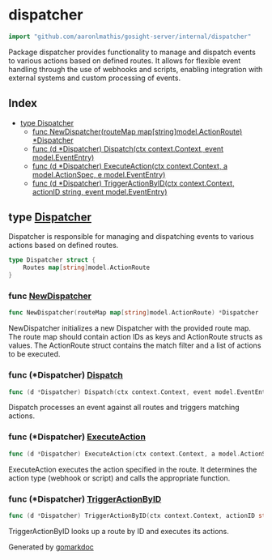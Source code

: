 <!-- Code generated by gomarkdoc. DO NOT EDIT -->

# dispatcher

```go
import "github.com/aaronlmathis/gosight-server/internal/dispatcher"
```

Package dispatcher provides functionality to manage and dispatch events to various actions based on defined routes. It allows for flexible event handling through the use of webhooks and scripts, enabling integration with external systems and custom processing of events.

## Index

- [type Dispatcher](<#Dispatcher>)
  - [func NewDispatcher\(routeMap map\[string\]model.ActionRoute\) \*Dispatcher](<#NewDispatcher>)
  - [func \(d \*Dispatcher\) Dispatch\(ctx context.Context, event model.EventEntry\)](<#Dispatcher.Dispatch>)
  - [func \(d \*Dispatcher\) ExecuteAction\(ctx context.Context, a model.ActionSpec, e model.EventEntry\)](<#Dispatcher.ExecuteAction>)
  - [func \(d \*Dispatcher\) TriggerActionByID\(ctx context.Context, actionID string, event model.EventEntry\)](<#Dispatcher.TriggerActionByID>)


<a name="Dispatcher"></a>
## type [Dispatcher](<https://github.com/aaronlmathis/gosight-server/blob/main/internal/dispatcher/dispatcher.go#L43-L45>)

Dispatcher is responsible for managing and dispatching events to various actions based on defined routes.

```go
type Dispatcher struct {
    Routes map[string]model.ActionRoute
}
```

<a name="NewDispatcher"></a>
### func [NewDispatcher](<https://github.com/aaronlmathis/gosight-server/blob/main/internal/dispatcher/dispatcher.go#L50>)

```go
func NewDispatcher(routeMap map[string]model.ActionRoute) *Dispatcher
```

NewDispatcher initializes a new Dispatcher with the provided route map. The route map should contain action IDs as keys and ActionRoute structs as values. The ActionRoute struct contains the match filter and a list of actions to be executed.

<a name="Dispatcher.Dispatch"></a>
### func \(\*Dispatcher\) [Dispatch](<https://github.com/aaronlmathis/gosight-server/blob/main/internal/dispatcher/dispatcher.go#L55>)

```go
func (d *Dispatcher) Dispatch(ctx context.Context, event model.EventEntry)
```

Dispatch processes an event against all routes and triggers matching actions.

<a name="Dispatcher.ExecuteAction"></a>
### func \(\*Dispatcher\) [ExecuteAction](<https://github.com/aaronlmathis/gosight-server/blob/main/internal/dispatcher/dispatcher.go#L100>)

```go
func (d *Dispatcher) ExecuteAction(ctx context.Context, a model.ActionSpec, e model.EventEntry)
```

ExecuteAction executes the action specified in the route. It determines the action type \(webhook or script\) and calls the appropriate function.

<a name="Dispatcher.TriggerActionByID"></a>
### func \(\*Dispatcher\) [TriggerActionByID](<https://github.com/aaronlmathis/gosight-server/blob/main/internal/dispatcher/dispatcher.go#L68>)

```go
func (d *Dispatcher) TriggerActionByID(ctx context.Context, actionID string, event model.EventEntry)
```

TriggerActionByID looks up a route by ID and executes its actions.

Generated by [gomarkdoc](<https://github.com/princjef/gomarkdoc>)
